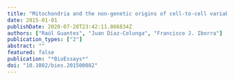 ```yaml
---
title: "Mitochondria and the non-genetic origins of cell-to-cell variability: More is different"
date: 2015-01-01
publishDate: 2020-07-28T23:42:11.866834Z
authors: ["Raúl Guantes", "Juan Díaz-Colunga", "Francisco J. Iborra"]
publication_types: ["2"]
abstract: ""
featured: false
publication: "*BioEssays*"
doi: "10.1002/bies.201500082"
---
```


